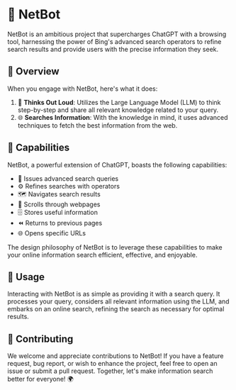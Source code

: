 # 🚀 NetBot

NetBot is an ambitious project that supercharges ChatGPT with a browsing tool, harnessing the power of Bing's advanced search operators to refine search results and provide users with the precise information they seek. 

## 🌟 Overview

When you engage with NetBot, here's what it does:

  1. 🤔 **Thinks Out Loud**: Utilizes the Large Language Model (LLM) to think step-by-step and share all relevant knowledge related to your query.
  2. 🌐 **Searches Information**: With the knowledge in mind, it uses advanced techniques to fetch the best information from the web.

## 🔧 Capabilities

NetBot, a powerful extension of ChatGPT, boasts the following capabilities:

  * 🔎 Issues advanced search queries
  * ⚙️ Refines searches with operators
  * 🗺️ Navigates search results
  * 📜 Scrolls through webpages
  * 🗄️ Stores useful information
  * ⏪ Returns to previous pages
  * 🌐 Opens specific URLs

The design philosophy of NetBot is to leverage these capabilities to make your online information search efficient, effective, and enjoyable.

## 🚀 Usage

Interacting with NetBot is as simple as providing it with a search query. It processes your query, considers all relevant information using the LLM, and embarks on an online search, refining the search as necessary for optimal results.

## 🤝 Contributing

We welcome and appreciate contributions to NetBot! If you have a feature request, bug report, or wish to enhance the project, feel free to open an issue or submit a pull request. Together, let's make information search better for everyone! 🌍
